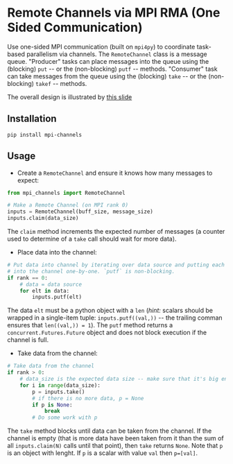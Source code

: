 # Remote Channels via MPI RMA (One Sided Communication)

Use one-sided MPI communication (built on `mpi4py`) to coordinate task-based
parallelism via channels. The `RemoteChannel` class is a message queue.
"Producer" tasks can place messages into the queue using the (blocking) `put`
-- or the (non-blocking) `putf` -- methods. "Consumer" task can take messages
from the queue using the (blocking) `take` -- or the (non-blocking) `takef` --
methods.

The overall design is illustrated by [this slide](examples/illustrations/Remote%20Channel.pdf)

## Installation

```
pip install mpi-channels
```

## Usage

* Create a `RemoteChannel` and ensure it knows how many messages to expect:

```python
from mpi_channels import RemoteChannel

# Make a Remote Channel (on MPI rank 0)
inputs = RemoteChannel(buff_size, message_size)
inputs.claim(data_size)
```

The `claim` method increments the expected number of messages (a counter used
to determine of a `take` call should wait for more data).

* Place data into the channel:

```python
# Put data into channel by iterating over data source and putting each element
# into the channel one-by-one. `putf` is non-blocking.
if rank == 0:
    # data = data source
    for elt in data:
        inputs.putf(elt)
```

The data `elt` must be a python object with a `len` (*hint:* scalars should be
wrapped in a single-item tuple: `inputs.putf((val,))` -- the trailing comman
ensures that `len((val,)) = 1`). The `putf` method returns a
`concurrent.Futures.Future` object and does not block execution if the channel
is full.

* Take data from the channel:

```python
# Take data from the channel
if rank > 0:
    # data_size is the expected data size -- make sure that it's big enough.
    for i in range(data_size):
        p = inputs.take()
        # if there is no more data, p = None
        if p is None:
            break
        # Do some work with p
```

The `take` method blocks until data can be taken from the channel. If the
channel is empty (that is more data have been taken from it than the sum of all
`inputs.claim(N)` calls until that point), then `take` returns `None`. Note
that `p` is an object with lenght. If `p` is a scalar with value `val` then
`p=[val]`.
